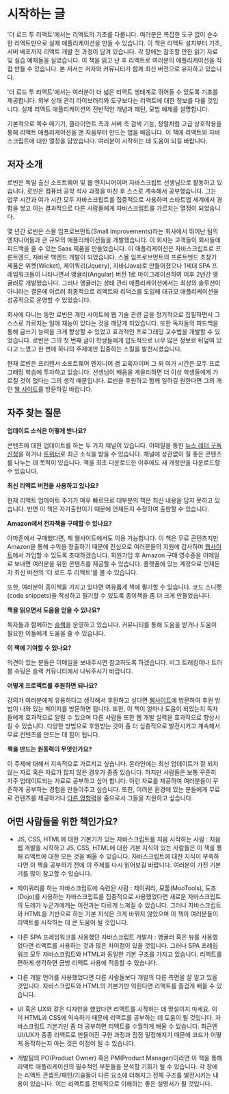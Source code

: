 # 시작하는 글

'더 로드 투 리액트'에서는 리액트의 기초를 다룹니다. 여러분은 복잡한 도구 없이 순수한 리액트만으로 실재 애플리케이션을 만들 수 있습니다. 이 책은 리액트 설치부터 기초, 서버 배포까지 리액트 개발 전 과정이 담겨 있습니다. 각 장에는 참조할 만한 읽기 자료 및 실습 예제들을 실었습니다. 이 책을 읽고 난 후 리액트로 여러분의 애플리케이션을 직접 만들 수 있습니다. 본 저서는 저자와 커뮤니티가 함께 최신 버전으로 유지하고 있습니다.

'더 로드 투 리액트'에서는 여러분이 더 넓은 리액트 생태계로 뛰어들 수 있도록 기초를 제공합니다. 외부 상태 관리 라이브러리와 도구보다는 리액트에 대한 정보를 다룰 것입니다. 실제 리액트 애플리케이션의 전반적인 개념과 패턴, 모범 예제를 설명합니다. 

기본적으로 쪽수 매기기, 클라이언트 측과 서버 측 검색 기능, 정렬처럼 고급 상호작용을 통해 리액트 애플리케이션을 맨 처음부터 만드는 법을 배웁니다. 이 책에 리액트와 자바스크립트에 대한 열정을 담았습니다. 여러분이 시작하는 데 도움이 되길 바랍니다.

## 저자 소개

로빈은 독일 출신 소프트웨어 및 웹 엔지니어이며 자바스크립트 선생님으로 활동하고 있습니다. 로빈은 컴퓨터 공학 석사 과정을 마친 후 스스로 계속해서 공부했습니다. 그는 업무 시간과 여가 시간 모두 자바스크립트를 집중적으로 사용하며 스타트업 세계에서 경험을 쌓고 이는 결과적으로 다른 사람들에게 자바스크립트를 가르치는 열정이 되었습니다.

몇 년간 로빈은 스몰 임프로브먼트(Small Improvements)라는 회사에서 뛰어난 팀의 엔지니어들과 큰 규모의 애플리케이션들을 개발했습니다. 이 회사는 고객들이 회사들에 피드백을 줄 수 있는 Saas 제품을 만들었습니다. 이 애플리케이션은 자바스크립트로 프론트엔드, 자바로 백엔드 개발이 되었습니다. 스몰 임프로브먼트의 프론트엔드 초창기 제품은 위켓(Wicket), 제이쿼리(Jquery), 자바(Java)로 만들어졌으나 1세대 SPA 프레임워크들이 나타나면서 앵귤러(Angular) 버전 1로 마이그레이션하여 이후 2년간 앵귤러로 개발했습니다. 그러나 앵귤러는 상태 관리 애플리케이션에서는 최상의 솔루션이 아니라는 결론에 이르러 최종적으로 리액트와 리덕스를 도입해 대규모 애플리케이션을 성공적으로 운영할 수 있었습니다.

회사에 다니는 동안 로빈은 개인 사이트에 웹 기술 관련 글을 정기적으로 집필하면서 그 스스로 가르치는 일에 재능이 있다는 것을 깨닫게 되었습니다. 또한 독자들의 피드백을 통해 글쓰기 능력을 크게 향상할 수 있었고 효과적인 프로그래밍 교수법을 개발할 수 있었습니다. 로빈은 그의 첫 번째 글이 학생들에게 압도적으로 너무 많은 정보로 뒤덮여 있다고 느꼈고 한 번에 하나의 주제에만 집중하는 스킬을 발전시켰습니다.

현재 로빈은 프리랜서 소프트웨어 엔지니어 겸 교육자이며 그 외 여가 시간은 모두 프로그래밍 학습에 투자하고 있습니다. 선생님이 배움을 게을리하면 더 이상 학생들에게 가르칠 것이 없다는 그의 생각 때문입니다. 로빈을 후원하고 함께 일하길 원한다면 그의 개인 [웹 사이트](https://www.robinwieruch.de/about)를 방문하길 바랍니다.

## 자주 찾는 질문

**업데이트 소식은 어떻게 받나요?**

콘텐츠에 대한 업데이트를 하는 두 가지 채널이 있습니다. 이메일을 통한 [뉴스 레터 구독 신청](https://www.getrevue.co/profile/rwieruch)을 하거나 [트위터](https://twitter.com/rwieruch)로 최근 소식을 받을 수 있습니다. 채널에 상관없이 질 좋은 콘텐츠를 나누는 데 목적이 있습니다. 책을 최초 다운로드한 이후에도 새 개정판을 다운로드할 수 있습니다.

**최신 리액트 버전을 사용하고 있나요?**

현재 리액트 업데이트 주기가 매우 빠르므로 대부분의 책은 최신 내용을 담지 못하고 있습니다. 반면 이 책은 자가출판이기 때문에 언제든지 수정하여 출판할 수 있습니다.

**Amazon에서  전자책을 구매할 수 있나요?** 

아마존에서 구매했다면, 제 웹사이트에서도 이용 가능합니다. 이 책은 무료 콘텐츠지만 Amazon을 통해 수익을 창출하기 때문에 진심으로 여러분들의 지원에 감사하며 [웹사이트](https://www.robinwieruch.de/)에서 가입할 수 있도록 초대하겠습니다. 회원가입 후 Amazon 구매 영수증을 이메일로 보내면 여러분을 위한 콘텐츠를 제공할 수 있습니다. 플랫폼에 있는 계정으로 언제든지 최신 버전의 '더 로드 투 리액트'를 볼 수 있습니다. 

또한, 여러분이 종이책을 가지고 있다면 여유롭게 책에 필기할 수 있습니다. 코드 스니펫(code snippets)을 작성하고 필기할 수 있도록 종이책을 좀 더 크게 만들었습니다. 

**책을 읽으면서 도움을 얻을 수 있나요?** 

독자들과 함께하는 [슬랙](https://slack-the-road-to-learn-react.wieruch.com/)을 운영하고 있습니다. 커뮤니티를 통해 도움을 받거나 도움이 필요한 이들에게 도움을 줄 수 있습니다.

**이 책에 기여할 수 있나요?**

의견이 있는 분들은 이메일을 보내주시면 참고하도록 하겠습니다. 버그 트래킹이나 트러블 슈팅은 슬랙 커뮤니티에서 나눠주시기 바랍니다.

**어떻게 프로젝트를 후원하면 되나요?** 

강의가 여러분에게 유용하다고 생각해서 후원하고 싶다면 [웹사이트](https://www.robinwieruch.de/about)에 방문하여 후원 방법이 나와 있는 페이지를 방문하면 됩니다. 또한, 이 책이 얼마나 도움이 되었는지 독자들에게 효과적으로 알릴 수 있으며 다른 사람들 또한 웹 개발 실력을 효과적으로 향상시킬 수 있습니다. 다양한 방법으로 후원받는 것이 좀 더 심층적으로 발전시키고 계속해서 무료 컨텐츠를 만드는 데 힘이 됩니다.

**책을 만드는 원동력이 무엇인가요?**

이 주제에 대해서 지속적으로 가르치고 싶습니다. 온라인에는 최신 업데이트가 잘 되지 않는 자료 혹은 자료가 많지 않은 경우가 종종 있습니다. 하지만 사람들은 보통 꾸준히 자주 업데이트되는 자료로 공부하고 싶어 합니다. 이런 자료를 제공하여 여러분들이 꾸준하게 공부하는 경험을 만들어주고 싶습니다. 또한, 어려운 환경에 있는 분들에게 무료로 컨텐츠를 제공하거나 [다른 영향력](https://www.robinwieruch.de/giving-back-by-learning-react)을 줌으로서 그들을 지원하고 싶습니다.

## 어떤 사람들을 위한 책인가요?

* JS, CSS, HTML에 대한 기본기가 있는 자바스크립트를 처음 시작하는 사람 : 처음 웹 개발을 시작하고 JS, CSS, HTML에 대한 기본 지식이 있는 사람들은 이 책을 통해 리액트에 대한 모든 것을 배울 수 있습니다. 자바스크립트에 대한 지식이 부족하다면 이 책을 공부하기 전에 이 주제를 다시 읽어보길 바랍니다. 여러분이 가진 기본기를 많이 참고할 수 있습니다.

* 제이쿼리를 하는 자바스크립트에 숙련된 사람 : 제이쿼리, 모툴(MooTools), 도조(Dojo)를 사용하는 자바스크립트를 집중적으로 사용했었다면 새로운 자바스크립트의 도래가 누군가에게는 이전과는 다르게 느껴질 수 있습니다. 그러나 자바스크립트와 HTML을 기반으로 하는 기본 지식은 크게 바뀌지 않았으며 이 책이 여러분들이 리액트를 시작하는 데 큰 도움이 될 것입니다.

* 다른 SPA 프레임워크를 사용했던 자바스크립트 개발자 : 앵귤러 혹은 뷰를 사용했었다면 리액트를 사용하는 것과 많은 차이점이 있을 것입니다. 그러나 SPA 프레임워크 모두 자바스크립트와 HTML과 동일한 기본 구조를 가지고 있습니다. 리액트를 편하게 생각하면 금방 리액트 사용에 적응할 수 있습니다.

* 다른 개발 언어를 사용했었다면 다른 사람들보다 개발의 다른 측면을 잘 알고 있을 것입니다. 자바스크립트와 HTML의 기본기만 익힌다면 리액트를 즐겁게 배울 수 있습니다.

* UI 혹은 UX와 같은 디자인을 했었다면 리액트를 시작하는 데 망설이지 마세요. 이미 HTML과 CSS에 익숙하기 때문에 리액트를 공부하는 데 도움이 될 것입니다. 자바스크립트 기본기만 좀 더 공부하면 리액트를 수월하게 배울 수 있습니다. 최근엔 UI/UX가 종종 리액트로 만들어진 구현 과정과 점점 밀접해지기 때문에 코드가 어떻게 동작하는지 아는 것은 이점이 될 수 있습니다.

* 개발팀의 PO(Product Owner) 혹은 PM(Product Manager)이라면 이 책을 통해 리액트 애플리케이션의 필수적인 부분들을 분석할 기회가 될 수 있습니다. 각 장에는 리액트 콘셉트/패턴/기술들이 다른 요소에 더해지고 전체 구조를 발전시키는 내용이 있습니다. 이는 리액트를 전체적으로 이해하는 좋은 설명서가 될 것입니다.
